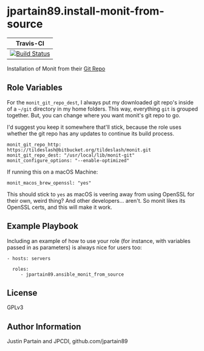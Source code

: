 # jpartain89.install-monit-from-source 

| **Travis-CI** |
| ------------ |
| [![Build Status](https://travis-ci.org/jpartain89/ansible_monit_from_source.svg?branch=master)](https://travis-ci.org/jpartain89/ansible_monit_from_source) |

Installation of Monit from their [Git Repo](https://bitbucket.org/tildeslash/monit)

## Role Variables

For the `monit_git_repo_dest`, I always put my downloaded git repo's inside of a `~/git` directory in my home folders. This way, everything `git` is grouped together. But, you can change where you want monit's git repo to go.

I'd suggest you keep it somewhere that'll stick, because the role uses whether the git repo has any updates to continue its build process.

```
monit_git_repo_http: https://tildeslash@bitbucket.org/tildeslash/monit.git
monit_git_repo_dest: "/usr/local/lib/monit-git"
monit_configure_options: "--enable-optimized"
```

If running this on a macOS Machine:

```
monit_macos_brew_openssl: "yes"
```

This should stick to `yes` as macOS is veering away from using OpenSSL for their own, weird thing? And other developers... aren't. So monit likes its OpenSSL certs, and this will make it work.

## Example Playbook

Including an example of how to use your role (for instance, with variables passed in as parameters) is always nice for users too:

    - hosts: servers

      roles:
         - jpartain89.ansible_monit_from_source

## License

GPLv3

## Author Information

Justin Partain and JPCDI, github.com/jpartain89
